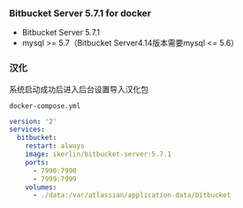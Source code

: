 ### Bitbucket Server 5.7.1 for docker

+ Bitbucket Server 5.7.1
+ mysql >= 5.7（Bitbucket Server4.14版本需要mysql <= 5.6）

### 汉化
系统启动成功后进入后台设置导入汉化包

`docker-compose.yml`
```yml
version: '2'
services:
  bitbucket:
    restart: always
    image: ikerlin/bitbucket-server:5.7.1
    ports:
      - 7990:7990
      - 7999:7999
    volumes:
      - ./data:/var/atlassian/application-data/bitbucket
```